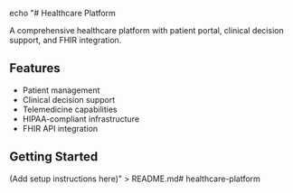echo "# Healthcare Platform

A comprehensive healthcare platform with patient portal, clinical decision support, and FHIR integration.

## Features
- Patient management
- Clinical decision support
- Telemedicine capabilities
- HIPAA-compliant infrastructure
- FHIR API integration

## Getting Started
(Add setup instructions here)" > README.md# healthcare-platform
